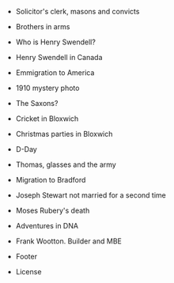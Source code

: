 * Solicitor's clerk, masons and convicts
* Brothers in arms
* Who is Henry Swendell?
* Henry Swendell in Canada
* Emmigration to America
* 1910 mystery photo
* The Saxons?
* Cricket in Bloxwich
* Christmas parties in Bloxwich
* D-Day
* Thomas, glasses and the army
* Migration to Bradford
* Joseph Stewart not married for a second time
* Moses Rubery's death
* Adventures in DNA
* Frank Wootton. Builder and MBE

* Footer
* License
